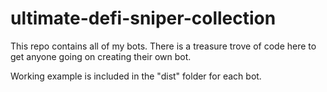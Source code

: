 # ultimate-defi-sniper-collection

This repo contains all of my bots. There is a treasure trove of code here to get anyone going on creating their own bot. 

Working example is included in the "dist" folder for each bot.